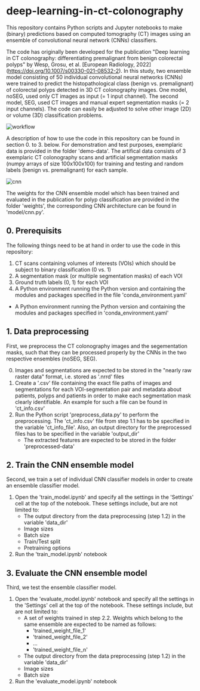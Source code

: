 # deep-learning-in-ct-colonography

This repository contains Python scripts and Jupyter notebooks to make (binary) predictions based on computed tomography (CT) images using an ensemble of convolutional neural network (CNNs) classifiers.

The code has originally been developed for the publication "Deep learning in CT colonography: differentiating premalignant from benign colorectal polyps" by Wesp, Grosu, et al. [European Radiology, 2022] (https://doi.org/10.1007/s00330-021-08532-2). In this study, two ensemble model consisting of 50 individual convolutional neural networks (CNNs) were trained to predict the histopathological class (benign vs. premalignant) of colorectal polyps detected in 3D CT colonography images. One model, noSEG, used only CT images as input (= 1 input channel). The second model, SEG, used CT images and manual expert segmentation masks (= 2 input channels). The code can easily be adjusted to solve other image (2D) or volume (3D) classification problems.

![workflow](https://user-images.githubusercontent.com/56682642/154992756-8ecadb30-b407-4ca8-8800-9bd6430fd31a.png)

A description of how to use the code in this repository can be found in section 0. to 3. below. For demonstration and test purposes, exemplaric data is provided in the folder 'demo-data'. The artifical data consists of 3 exemplaric CT colonography scans and artificial segmentation masks (numpy arrays of size 100x100x100) for training and testing and random labels (benign vs. premalignant) for each sample.

![cnn](https://user-images.githubusercontent.com/56682642/154992767-52518964-6a3b-40e7-bc1c-935bb1adad36.png)

The weights for the CNN ensemble model which has been trained and evaluated in the publication for polyp classification are provided in the folder 'weights', the corresponding CNN architecture can be found in 'model/cnn.py'.

## 0. Prerequisits

The following things need to be at hand in order to use the code in this repository:

1. CT scans containing volumes of interests (VOIs) which should be subject to binary classification (0 vs. 1)
2. A segmentation mask (or multiple segmentation masks) of each VOI
3. Ground truth labels (0, 1) for each VOI
4. A Python environment running the Python version and containing the modules and packages specified in the file 'conda_environment.yaml'
- A Python environment running the Python version and containing the modules and packages specified in 'conda_environment.yaml'

## 1. Data preprocessing

First, we preprocess the CT colonography images and the segementation masks, such that they can be processed properly by the CNNs in the two respective ensembles (noSEG, SEG).

0. Images and segmentations are expected to be stored in the "nearly raw raster data" format, i.e. stored as '.nrrd' files
1. Create a '.csv' file containing the exact file paths of images and segmentations for each VOI-segmentation pair and metadata about patients, polyps and patients in order to make each segmentation mask clearly identifiable. An example for such a file can be found in 'ct_info.csv'
2. Run the Python script 'preprocess_data.py' to perform the preprocessing. The 'ct_info.csv' file from step 1.1 has to be specified in the variable 'ct_info_file'. Also, an output directory for the preprocessed files has to be specified in the variable 'output_dir'
    - The extracted features are expected to be stored in the folder 'preprocessed-data'

## 2. Train the CNN ensemble model

Second, we train a set of individual CNN classifier models in order to create an ensemble classifier model.

1. Open the 'train_model.ipynb' and specify all the settings in the 'Settings' cell at the top of the notebook. These settings include, but are not limited to:
    - The output directory from the data preprocessing (step 1.2) in the variable 'data_dir'
    - Image sizes
    - Batch size
    - Train/Test split
    - Pretraining options
2. Run the 'train_model.ipynb' notebook

## 3. Evaluate the CNN ensemble model

Third, we test the ensemble classifier model.

1. Open the 'evaluate_model.ipynb' notebook and specify all the settings in the 'Settings' cell at the top of the notebook. These settings include, but are not limited to:
    - A set of weights trained in step 2.2. Weights which belong to the same ensemble are expected to be named as follows:
      - 'trained_weight_file_1'
      - 'trained_weight_file_2'
      - ...
      - 'trained_weight_file_n'
    - The output directory from the data preprocessing (step 1.2) in the variable 'data_dir'
    - Image sizes
    - Batch size
2. Run the 'evaluate_model.ipynb' notebook
